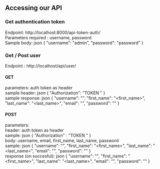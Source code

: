 ## Accessing our API

### Get authentication token
Endpoint: http://localhost:8000/api-token-auth/ <br/>
Parameters required : username, password <br/>
Sample body: json { "username": "admin", "password": "password" } <br/>
### Get / Post user
Endpoint : http://localhost/api/user/ <br/>
#### GET <br/>
parameters: auth token as header <br/>
sample header: json { "Authorization": "TOKEN <token>" } <br/>
sample response: json { "username": "<username>", "first_name": "<first_name>", "last_name": "<last_name>", "email": "<email>", "password": "<encrypted string>" } <br/>
#### POST <br/>
parameters: <br/>
header: auth token as header <br/>
sample: json { "Authorization" : "TOKEN <token>" } <br/>
body: username, email, first_name, last_name, password <br/>
sample: json { "username": "<username>", "first_name": "<first_name>", "last_name": "<last_name>", "email": "<email>", "password": "<encrypted string>" } <br/>
response (on succesful): json { "username": "<username>", "first_name": "<first_name>", "last_name": "<last_name>", "email": "<email>", "password": "<encrypted string>" } <br/>